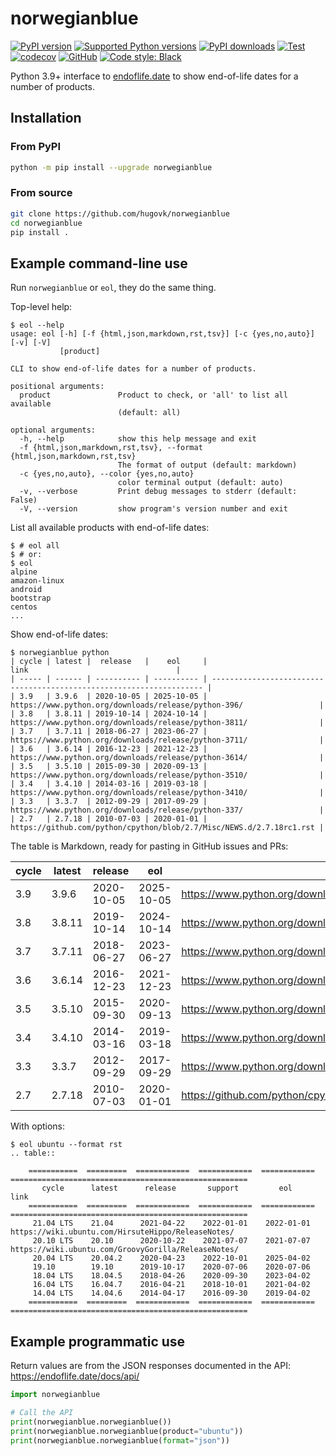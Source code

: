 # norwegianblue

[![PyPI version](https://img.shields.io/pypi/v/norwegianblue.svg?logo=pypi&logoColor=FFE873)](https://pypi.org/project/norwegianblue/)
[![Supported Python versions](https://img.shields.io/pypi/pyversions/norwegianblue.svg?logo=python&logoColor=FFE873)](https://pypi.org/project/norwegianblue/)
[![PyPI downloads](https://img.shields.io/pypi/dm/norwegianblue.svg)](https://pypistats.org/packages/norwegianblue)
[![Test](https://github.com/hugovk/norwegianblue/actions/workflows/test.yml/badge.svg)](https://github.com/hugovk/norwegianblue/actions)
[![codecov](https://codecov.io/gh/hugovk/norwegianblue/branch/main/graph/badge.svg)](https://codecov.io/gh/hugovk/norwegianblue)
[![GitHub](https://img.shields.io/github/license/hugovk/norwegianblue.svg)](LICENSE.txt)
[![Code style: Black](https://img.shields.io/badge/code%20style-Black-000000.svg)](https://github.com/psf/black)

Python 3.9+ interface to [endoflife.date](https://endoflife.date/docs/api/) to show
end-of-life dates for a number of products.

## Installation

### From PyPI

```bash
python -m pip install --upgrade norwegianblue
```

### From source

```bash
git clone https://github.com/hugovk/norwegianblue
cd norwegianblue
pip install .
```

## Example command-line use

Run `norwegianblue` or `eol`, they do the same thing.

Top-level help:

```console
$ eol --help
usage: eol [-h] [-f {html,json,markdown,rst,tsv}] [-c {yes,no,auto}] [-v] [-V]
           [product]

CLI to show end-of-life dates for a number of products.

positional arguments:
  product               Product to check, or 'all' to list all available
                        (default: all)

optional arguments:
  -h, --help            show this help message and exit
  -f {html,json,markdown,rst,tsv}, --format {html,json,markdown,rst,tsv}
                        The format of output (default: markdown)
  -c {yes,no,auto}, --color {yes,no,auto}
                        color terminal output (default: auto)
  -v, --verbose         Print debug messages to stderr (default: False)
  -V, --version         show program's version number and exit
```

List all available products with end-of-life dates:

```console
$ # eol all
$ # or:
$ eol
alpine
amazon-linux
android
bootstrap
centos
...
```

Show end-of-life dates:

```console
$ norwegianblue python
| cycle | latest |  release   |    eol     |                                 link                                 |
| ----- | ------ | ---------- | ---------- | -------------------------------------------------------------------- |
| 3.9   | 3.9.6  | 2020-10-05 | 2025-10-05 | https://www.python.org/downloads/release/python-396/                 |
| 3.8   | 3.8.11 | 2019-10-14 | 2024-10-14 | https://www.python.org/downloads/release/python-3811/                |
| 3.7   | 3.7.11 | 2018-06-27 | 2023-06-27 | https://www.python.org/downloads/release/python-3711/                |
| 3.6   | 3.6.14 | 2016-12-23 | 2021-12-23 | https://www.python.org/downloads/release/python-3614/                |
| 3.5   | 3.5.10 | 2015-09-30 | 2020-09-13 | https://www.python.org/downloads/release/python-3510/                |
| 3.4   | 3.4.10 | 2014-03-16 | 2019-03-18 | https://www.python.org/downloads/release/python-3410/                |
| 3.3   | 3.3.7  | 2012-09-29 | 2017-09-29 | https://www.python.org/downloads/release/python-337/                 |
| 2.7   | 2.7.18 | 2010-07-03 | 2020-01-01 | https://github.com/python/cpython/blob/2.7/Misc/NEWS.d/2.7.18rc1.rst |
```

The table is Markdown, ready for pasting in GitHub issues and PRs:

| cycle | latest | release    | eol        | link                                                                 |
| ----- | ------ | ---------- | ---------- | -------------------------------------------------------------------- |
| 3.9   | 3.9.6  | 2020-10-05 | 2025-10-05 | https://www.python.org/downloads/release/python-396/                 |
| 3.8   | 3.8.11 | 2019-10-14 | 2024-10-14 | https://www.python.org/downloads/release/python-3811/                |
| 3.7   | 3.7.11 | 2018-06-27 | 2023-06-27 | https://www.python.org/downloads/release/python-3711/                |
| 3.6   | 3.6.14 | 2016-12-23 | 2021-12-23 | https://www.python.org/downloads/release/python-3614/                |
| 3.5   | 3.5.10 | 2015-09-30 | 2020-09-13 | https://www.python.org/downloads/release/python-3510/                |
| 3.4   | 3.4.10 | 2014-03-16 | 2019-03-18 | https://www.python.org/downloads/release/python-3410/                |
| 3.3   | 3.3.7  | 2012-09-29 | 2017-09-29 | https://www.python.org/downloads/release/python-337/                 |
| 2.7   | 2.7.18 | 2010-07-03 | 2020-01-01 | https://github.com/python/cpython/blob/2.7/Misc/NEWS.d/2.7.18rc1.rst |

With options:

```console
$ eol ubuntu --format rst
.. table::

    ===========  =========  ============  ============  ============  =====================================================
       cycle      latest      release       support         eol                               link
    ===========  =========  ============  ============  ============  =====================================================
     21.04 LTS    21.04      2021-04-22    2022-01-01    2022-01-01    https://wiki.ubuntu.com/HirsuteHippo/ReleaseNotes/
     20.10 LTS    20.10      2020-10-22    2021-07-07    2021-07-07    https://wiki.ubuntu.com/GroovyGorilla/ReleaseNotes/
     20.04 LTS    20.04.2    2020-04-23    2022-10-01    2025-04-02
     19.10        19.10      2019-10-17    2020-07-06    2020-07-06
     18.04 LTS    18.04.5    2018-04-26    2020-09-30    2023-04-02
     16.04 LTS    16.04.7    2016-04-21    2018-10-01    2021-04-02
     14.04 LTS    14.04.6    2014-04-17    2016-09-30    2019-04-02
    ===========  =========  ============  ============  ============  =====================================================
```

## Example programmatic use

Return values are from the JSON responses documented in the API:
https://endoflife.date/docs/api/

```python
import norwegianblue

# Call the API
print(norwegianblue.norwegianblue())
print(norwegianblue.norwegianblue(product="ubuntu"))
print(norwegianblue.norwegianblue(format="json"))
```
